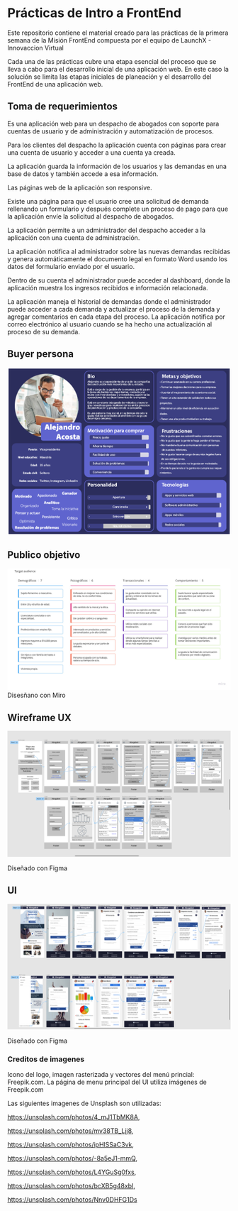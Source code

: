 # Prácticas de Intro a FrontEnd
Este repositorio contiene el material creado para las prácticas de la primera semana de la Misión FrontEnd compuesta por el equipo de LaunchX - Innovaccion Virtual

Cada una de las prácticas cubre una etapa esencial del proceso que se lleva a cabo para el desarrollo inicial de una aplicación web. En este caso la solución se limita las etapas iniciales de planeación y el desarrollo del FrontEnd de una aplicación web. 

## Toma de requerimientos
Es una aplicación web para un despacho de abogados con soporte para cuentas de usuario y de administración y automatización de procesos.

Para los clientes del despacho la aplicación cuenta con páginas para crear una cuenta de usuario y acceder a una cuenta ya creada.

La aplicación guarda la información de los usuarios y las demandas en una base de datos y también accede a esa información.

Las páginas web de la aplicación son responsive.

Existe una página para que el usuario cree una solicitud de demanda rellenando un formulario y después complete un proceso de pago para que la aplicación envíe la solicitud al despacho de abogados.

La aplicación permite a un administrador del despacho acceder a la aplicación con una cuenta de administración.

La aplicación notifica al administrador sobre las nuevas demandas recibidas y genera automáticamente el documento legal en formato Word usando los datos del formulario enviado por el usuario.

Dentro de su cuenta el administrador puede acceder al dashboard, donde la aplicación muestra los ingresos recibidos e información relacionada.

La aplicación maneja el historial de demandas donde el administrador puede acceder a cada demanda y actualizar el proceso de la demanda y agregar comentarios en cada etapa del proceso. La aplicación notifica por correo electrónico al usuario cuando se ha hecho una actualización al proceso de su demanda. 

## Buyer persona
![buyer persona de abogabot](https://github.com/RicardoJCruz/launchx-s1-practicas/blob/main/images/abogabot-buyerpersona.png?raw=true)

## Publico objetivo
![publico objetivo de abogabot](https://github.com/RicardoJCruz/launchx-s1-practicas/blob/main/images/abogabot-publicoobjetivo.jpg?raw=true)
Disesñano con Miro

## Wireframe UX
![wireframe de abogabot](https://github.com/RicardoJCruz/launchx-s1-practicas/blob/main/images/abogabot-wireframe.png?raw=true)

Diseñado con Figma

## UI
![user interface de abogabot](https://github.com/RicardoJCruz/launchx-s1-practicas/blob/main/images/abogabot-ui.png?raw=true)

Diseñado con Figma

### Creditos de imagenes
Icono del logo, imagen rasterizada y vectores del menú princial: Freepik.com. La página de menu principal del UI utiliza imágenes de Freepik.com

Las siguientes imagenes de Unsplash son utilizadas:

https://unsplash.com/photos/4_mJ1TbMK8A,

https://unsplash.com/photos/mv38TB_Ljj8,

https://unsplash.com/photos/ipHlSSaC3vk,

https://unsplash.com/photos/-8a5eJ1-mmQ,

https://unsplash.com/photos/L4YGuSg0fxs,

https://unsplash.com/photos/bcXB5g48xbI,

https://unsplash.com/photos/Nnv0DHFG1Ds
